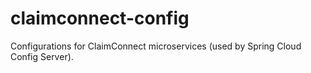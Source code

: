 # claimconnect-config
Configurations for ClaimConnect microservices (used by Spring Cloud Config Server).
